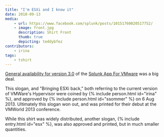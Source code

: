 ```yaml
---
title: "I'm ESXi and I know it"
date: 2018-09-13
media:
    - url: https://www.facebook.com/splunk/posts/10151760020517752/
    - image: front.jpg
      description: Shirt Front
      thumb: true
      depicting: teddybfez
contributors: 
    - irina
tags:
    - tshirt
---
```

[General availability for version 3.0](http://investors.splunk.com/news-releases/news-release-details/splunk-customers-achieve-accelerated-operational-visibility) of the [Splunk App For VMware](https://splunkbase.splunk.com/app/725/) was a big deal.

This slogan, and "Bringing ESXi back," both referring to the current version of VMWare's Hypervisor were coined by {% include person.html id="irina" %}, and approved by {% include person.html id="ssommer" %} on 6 Aug 2013. Ultimately this slogan won out, and was printed for their debut at the VMWorld 2013 conference.

While this shirt was widely distributed, another slogan, {% include entry.html id="esx" %}, was also approved and printed, but in much smaller quantities.
